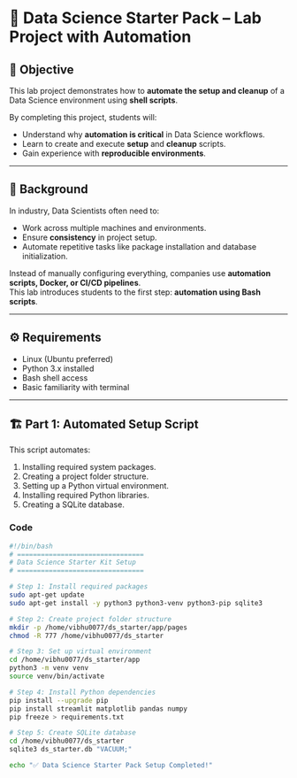 # 🧪 Data Science Starter Pack – Lab Project with Automation

## 🎯 Objective
This lab project demonstrates how to **automate the setup and cleanup** of a Data Science environment using **shell scripts**.  

By completing this project, students will:  
- Understand why **automation is critical** in Data Science workflows.  
- Learn to create and execute **setup** and **cleanup** scripts.  
- Gain experience with **reproducible environments**.  

---

## 📘 Background
In industry, Data Scientists often need to:  
- Work across multiple machines and environments.  
- Ensure **consistency** in project setup.  
- Automate repetitive tasks like package installation and database initialization.  

Instead of manually configuring everything, companies use **automation scripts, Docker, or CI/CD pipelines**.  
This lab introduces students to the first step: **automation using Bash scripts**.

---

## ⚙️ Requirements
- Linux (Ubuntu preferred)  
- Python 3.x installed  
- Bash shell access  
- Basic familiarity with terminal  

---

## 🏗️ Part 1: Automated Setup Script

This script automates:  
1. Installing required system packages.  
2. Creating a project folder structure.  
3. Setting up a Python virtual environment.  
4. Installing required Python libraries.  
5. Creating a SQLite database.  

### Code
```bash
#!/bin/bash
# ================================
# Data Science Starter Kit Setup
# ================================

# Step 1: Install required packages
sudo apt-get update
sudo apt-get install -y python3 python3-venv python3-pip sqlite3

# Step 2: Create project folder structure
mkdir -p /home/vibhu0077/ds_starter/app/pages
chmod -R 777 /home/vibhu0077/ds_starter

# Step 3: Set up virtual environment
cd /home/vibhu0077/ds_starter/app
python3 -m venv venv
source venv/bin/activate

# Step 4: Install Python dependencies
pip install --upgrade pip
pip install streamlit matplotlib pandas numpy
pip freeze > requirements.txt

# Step 5: Create SQLite database
cd /home/vibhu0077/ds_starter
sqlite3 ds_starter.db "VACUUM;"

echo "✅ Data Science Starter Pack Setup Completed!"
